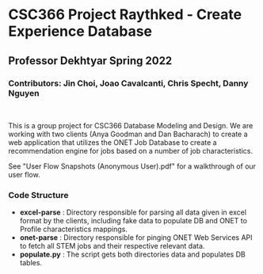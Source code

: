 # CSC366 Project Raythked - Create Experience Database

## Professor Dekhtyar Spring 2022

### Contributors: Jin Choi, Joao Cavalcanti, Chris Specht, Danny Nguyen

<br>

This is a group project for CSC366 Database Modeling and Design. We are working with two clients (Anya Goodman and Dan Bacharach) to create a web application that utilizes the ONET Job Database to create a recommendation engine for jobs based on a number of job characteristics.

See "User Flow Snapshots (Anonymous User).pdf" for a walkthrough of our user flow.

### Code Structure

* **excel-parse** : Directory responsible for parsing all data given in excel format by the clients, including fake data to populate DB and ONET to Profile characteristics mappings.
* **onet-parse** : Directory responsible for pinging ONET Web Services API to fetch all STEM jobs and their respective relevant data. 
* **populate.py** : The script gets both directories data and populates DB tables.
